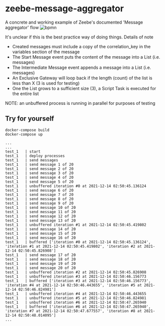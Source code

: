 # zeebe-message-aggregator
A concrete and working example of Zeebe's documented 'Message aggregator' flow
![bpmn](https://docs.camunda.io/assets/images/message-aggregator-1dbf88f6e2c7145aa238721cbf3570f1.png)

It's unclear if this is the best practice way of doing things.
Details of note

* Created messages must include a copy of the correlation_key in the variables section of the message
* The Start Message event puts the content of the message into a List (i.e. messages)
* The Intermediate Message event appends a message into a List (i.e. messages)
* An Exclusive Gateway will loop back if the length (count) of the list is less than X (3 is used for testing)
* One the List grows to a sufficient size (3), a Script Task is executed for the entire list


NOTE: an unbuffered process is running in parallel for purposes of testing

## Try for yourself
```
docker-compose build
docker-compose up

...
...
test_1   | start
test_1   | deploy processes
test_1   | send messages
test_1   | send message 1 of 20
test_1   | send message 2 of 20
test_1   | send message 3 of 20
test_1   | send message 4 of 20
test_1   | send message 5 of 20
test_1   | unbuffered iteration #0 at 2021-12-14 02:50:45.136124
test_1   | send message 6 of 20
test_1   | send message 7 of 20
test_1   | send message 8 of 20
test_1   | send message 9 of 20
test_1   | send message 10 of 20
test_1   | send message 11 of 20
test_1   | send message 12 of 20
test_1   | send message 13 of 20
test_1   | unbuffered iteration #1 at 2021-12-14 02:50:45.419802
test_1   | send message 14 of 20
test_1   | send message 15 of 20
test_1   | send message 16 of 20
test_1   | buffered ['iteration #0 at 2021-12-14 02:50:45.136124', 'iteration #1 at 2021-12-14 02:50:45.419802', 'iteration #2 at 2021-12-14 02:50:45.826908']
test_1   | send message 17 of 20
test_1   | send message 18 of 20
test_1   | send message 19 of 20
test_1   | send message 20 of 20
test_1   | unbuffered iteration #2 at 2021-12-14 02:50:45.826908
test_1   | unbuffered iteration #3 at 2021-12-14 02:50:46.156773
test_1   | buffered ['iteration #3 at 2021-12-14 02:50:46.156773', 'iteration #4 at 2021-12-14 02:50:46.443655', 'iteration #5 at 2021-12-14 02:50:46.824981']
test_1   | unbuffered iteration #4 at 2021-12-14 02:50:46.443655
test_1   | unbuffered iteration #5 at 2021-12-14 02:50:46.824981
test_1   | unbuffered iteration #6 at 2021-12-14 02:50:47.265940
test_1   | buffered ['iteration #6 at 2021-12-14 02:50:47.265940', 'iteration #7 at 2021-12-14 02:50:47.677557', 'iteration #8 at 2021-12-14 02:50:48.014095']
...
```
